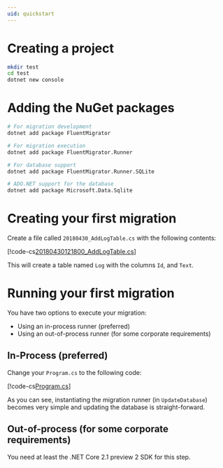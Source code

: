 ```yaml
---
uid: quickstart
---
```


# Creating a project

```bash
mkdir test
cd test
dotnet new console
```

# Adding the NuGet packages

```bash
# For migration development
dotnet add package FluentMigrator

# For migration execution
dotnet add package FluentMigrator.Runner

# For database support
dotnet add package FluentMigrator.Runner.SQLite

# ADO.NET support for the database
dotnet add package Microsoft.Data.Sqlite
```

# Creating your first migration

Create a file called `20180430_AddLogTable.cs` with the following contents:

[!code-cs[20180430121800_AddLogTable.cs](quickstart/Program.cs "Your first migration")]

This will create a table named `Log` with the columns `Id`, and `Text`.

# Running your first migration

You have two options to execute your migration:

* Using an in-process runner (preferred)
* Using an out-of-process runner (for some corporate requirements)

## In-Process (preferred)

Change your `Program.cs` to the following code:

[!code-cs[Program.cs](quickstart/Program.cs "Migrating the database")]

As you can see, instantiating the migration runner (in `UpdateDatabase`) becomes
very simple and updating the database is straight-forward.

## Out-of-process (for some corporate requirements)

You need at least the .NET Core 2.1 preview 2 SDK for this step.

